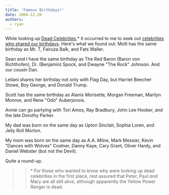 ```yaml
---
title: 'Famous Birthdays!'
date: 2004-12-20
authors:
  - ryan
---
```


While looking up [Dead Celebrities](http://dpsinfo.com/dps/),\* it occurred to me to seek out [celebrities who shared our birthdays](http://www.famousbirthdays.com). Here's what we found out: Molli has the same birthday as Mr. T, Fairuza Balk, and Fats Waller.

Sean and I have the same birthday as The Red Baron (Baron von Richthofen), Dr. (Benjamin) Spock, and Dwayne "The Rock" Johnson. And our cousin Dan.

Leilani shares her birthday not only with Flag Day, but Harriet Beecher Stowe, Boy George, and Donald Trump.

Scott has the same birthday as Alanis Morisette, Morgan Freeman, Marilyn Monroe, and Rene "Odo" Auberjonois.

Annie can go partying with Tori Amos, Ray Bradbury, John Lee Hooker, and the late Dorothy Parker.

My dad was born on the same day as Upton Sinclair, Sophia Loren, and Jelly Roll Morton.

My mom was born on the same day as A.A. Milne, Mark Messier, Kevin "Dances with Wolves" Costner, Danny Kaye, Cary Grant, Oliver Hardy, and Daniel Webster (but not the Devil).

Quite a round-up.

> > \* For those who wanted to know why were looking up dead celebrities in the first place, rest assured that Peter, Paul _and_ Mary are all still alive, although apparently the Yellow Power Ranger is dead.
